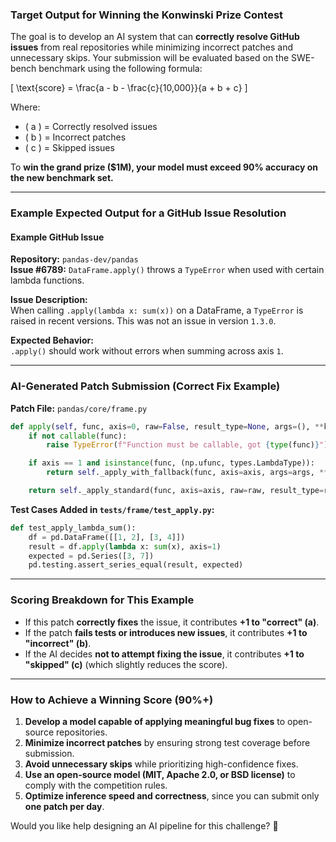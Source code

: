 ### **Target Output for Winning the Konwinski Prize Contest**  

The goal is to develop an AI system that can **correctly resolve GitHub issues** from real repositories while minimizing incorrect patches and unnecessary skips. Your submission will be evaluated based on the SWE-bench benchmark using the following formula:  

\[
\text{score} = \frac{a - b - \frac{c}{10,000}}{a + b + c}
\]

Where:  
- \( a \) = Correctly resolved issues  
- \( b \) = Incorrect patches  
- \( c \) = Skipped issues  

To **win the grand prize ($1M), your model must exceed 90% accuracy on the new benchmark set.**  

---

### **Example Expected Output for a GitHub Issue Resolution**  

#### **Example GitHub Issue**  
**Repository:** `pandas-dev/pandas`  
**Issue #6789:** `DataFrame.apply()` throws a `TypeError` when used with certain lambda functions.  

**Issue Description:**  
When calling `.apply(lambda x: sum(x))` on a DataFrame, a `TypeError` is raised in recent versions. This was not an issue in version `1.3.0`.  

**Expected Behavior:**  
`.apply()` should work without errors when summing across axis `1`.  

---

### **AI-Generated Patch Submission (Correct Fix Example)**  
**Patch File:** `pandas/core/frame.py`  

```python
def apply(self, func, axis=0, raw=False, result_type=None, args=(), **kwds):
    if not callable(func):
        raise TypeError(f"Function must be callable, got {type(func)}")

    if axis == 1 and isinstance(func, (np.ufunc, types.LambdaType)):
        return self._apply_with_fallback(func, axis=axis, args=args, **kwds)

    return self._apply_standard(func, axis=axis, raw=raw, result_type=result_type, args=args, **kwds)
```

**Test Cases Added in `tests/frame/test_apply.py`:**  

```python
def test_apply_lambda_sum():
    df = pd.DataFrame([[1, 2], [3, 4]])
    result = df.apply(lambda x: sum(x), axis=1)
    expected = pd.Series([3, 7])
    pd.testing.assert_series_equal(result, expected)
```

---

### **Scoring Breakdown for This Example**  
- If this patch **correctly fixes** the issue, it contributes **+1 to "correct" (a)**.  
- If the patch **fails tests or introduces new issues**, it contributes **+1 to "incorrect" (b)**.  
- If the AI decides **not to attempt fixing the issue**, it contributes **+1 to "skipped" (c)** (which slightly reduces the score).  

---

### **How to Achieve a Winning Score (90%+)**
1. **Develop a model capable of applying meaningful bug fixes** to open-source repositories.  
2. **Minimize incorrect patches** by ensuring strong test coverage before submission.  
3. **Avoid unnecessary skips** while prioritizing high-confidence fixes.  
4. **Use an open-source model (MIT, Apache 2.0, or BSD license)** to comply with the competition rules.  
5. **Optimize inference speed and correctness**, since you can submit only **one patch per day**.  

Would you like help designing an AI pipeline for this challenge? 🚀